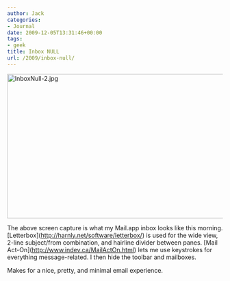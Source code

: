 ```yaml
---
author: Jack
categories:
- Journal
date: 2009-12-05T13:31:46+00:00
tags:
- geek
title: Inbox NULL
url: /2009/inbox-null/
---
```


<img src="http://baty.net/files/InboxNull-2.jpg" alt="InboxNull-2.jpg" border="0" width="525" height="337" />

The above screen capture is what my Mail.app inbox looks like this morning. \[Letterbox\](http://harnly.net/software/letterbox/) is used for the wide view, 2-line subject/from combination, and hairline divider between panes. \[Mail Act-On\](http://www.indev.ca/MailActOn.html) lets me use keystrokes for everything message-related. I then hide the toolbar and mailboxes.

Makes for a nice, pretty, and minimal email experience.